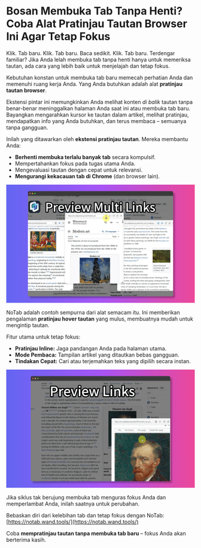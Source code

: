 # Bosan Membuka Tab Tanpa Henti? Coba Alat Pratinjau Tautan Browser Ini Agar Tetap Fokus

Klik. Tab baru. Klik. Tab baru. Baca sedikit. Klik. Tab baru. Terdengar familiar? Jika Anda lelah membuka tab tanpa henti hanya untuk memeriksa tautan, ada cara yang lebih baik untuk menjelajah dan tetap fokus.

Kebutuhan konstan untuk membuka tab baru memecah perhatian Anda dan memenuhi ruang kerja Anda. Yang Anda butuhkan adalah alat **pratinjau tautan browser**.

Ekstensi pintar ini memungkinkan Anda melihat konten *di balik* tautan tanpa benar-benar meninggalkan halaman Anda saat ini atau membuka tab baru. Bayangkan mengarahkan kursor ke tautan dalam artikel, melihat pratinjau, mendapatkan info yang Anda butuhkan, dan terus membaca – semuanya tanpa gangguan.

Inilah yang ditawarkan oleh **ekstensi pratinjau tautan**. Mereka membantu Anda:
*   **Berhenti membuka terlalu banyak tab** secara kompulsif.
*   Mempertahankan fokus pada tugas utama Anda.
*   Mengevaluasi tautan dengan cepat untuk relevansi.
*   **Mengurangi kekacauan tab di Chrome** (dan browser lain).

![Pratinjau tautan tanpa membuka tab](../images/notab1.png)

NoTab adalah contoh sempurna dari alat semacam itu. Ini memberikan pengalaman **pratinjau hover tautan** yang mulus, membuatnya mudah untuk mengintip tautan.

Fitur utama untuk tetap fokus:
*   **Pratinjau Inline:** Jaga pandangan Anda pada halaman utama.
*   **Mode Pembaca:** Tampilan artikel yang ditautkan bebas gangguan.
*   **Tindakan Cepat:** Cari atau terjemahkan teks yang dipilih secara instan.

![Fitur peningkatan fokus NoTab](../images/notab2.png)

Jika siklus tak berujung membuka tab menguras fokus Anda dan memperlambat Anda, inilah saatnya untuk perubahan.

Bebaskan diri dari kelebihan tab dan tetap fokus dengan NoTab: [https://notab.wand.tools/](https://notab.wand.tools/)

Coba **mempratinjau tautan tanpa membuka tab baru** – fokus Anda akan berterima kasih.
